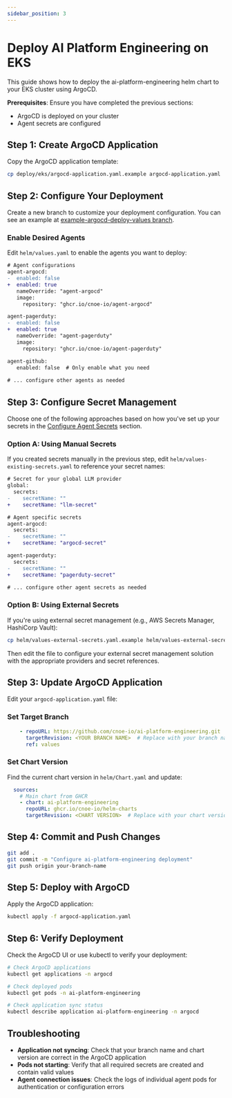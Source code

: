 ```yaml
---
sidebar_position: 3
---
```


# Deploy AI Platform Engineering on EKS

This guide shows how to deploy the ai-platform-engineering helm chart to your EKS cluster using ArgoCD. 

**Prerequisites**: Ensure you have completed the previous sections:
- ArgoCD is deployed on your cluster
- Agent secrets are configured

## Step 1: Create ArgoCD Application

Copy the ArgoCD application template:

```bash
cp deploy/eks/argocd-application.yaml.example argocd-application.yaml
```

## Step 2: Configure Your Deployment

Create a new branch to customize your deployment configuration. You can see an example at [example-argocd-deploy-values branch](https://github.com/cnoe-io/ai-platform-engineering/compare/main...example-argocd-deploy-values).

### Enable Desired Agents

Edit `helm/values.yaml` to enable the agents you want to deploy:

```diff
# Agent configurations
agent-argocd:
-  enabled: false
+  enabled: true
   nameOverride: "agent-argocd"
   image:
     repository: "ghcr.io/cnoe-io/agent-argocd"

agent-pagerduty:
-  enabled: false
+  enabled: true
   nameOverride: "agent-pagerduty"
   image:
     repository: "ghcr.io/cnoe-io/agent-pagerduty"

agent-github:
   enabled: false  # Only enable what you need
   
# ... configure other agents as needed
```

## Step 3: Configure Secret Management

Choose one of the following approaches based on how you've set up your secrets in the [Configure Agent Secrets](./configure-agent-secrets.md) section.

### Option A: Using Manual Secrets

If you created secrets manually in the previous step, edit `helm/values-existing-secrets.yaml` to reference your secret names:

```diff
# Secret for your global LLM provider
global:
  secrets:
-    secretName: ""
+    secretName: "llm-secret"

# Agent specific secrets
agent-argocd:
  secrets:
-    secretName: ""
+    secretName: "argocd-secret"

agent-pagerduty:
  secrets:
-    secretName: "" 
+    secretName: "pagerduty-secret"

# ... configure other agent secrets as needed
```

### Option B: Using External Secrets

If you're using external secret management (e.g., AWS Secrets Manager, HashiCorp Vault):

```bash
cp helm/values-external-secrets.yaml.example helm/values-external-secrets.yaml
```

Then edit the file to configure your external secret management solution with the appropriate providers and secret references.

## Step 3: Update ArgoCD Application

Edit your `argocd-application.yaml` file:

### Set Target Branch
```yaml
    - repoURL: https://github.com/cnoe-io/ai-platform-engineering.git
      targetRevision: <YOUR BRANCH NAME>  # Replace with your branch name
      ref: values
```

### Set Chart Version
Find the current chart version in `helm/Chart.yaml` and update:
```yaml
  sources:
    # Main chart from GHCR
    - chart: ai-platform-engineering
      repoURL: ghcr.io/cnoe-io/helm-charts
      targetRevision: <CHART VERSION>  # Replace with your chart version
```

## Step 4: Commit and Push Changes

```bash
git add .
git commit -m "Configure ai-platform-engineering deployment"
git push origin your-branch-name
```

## Step 5: Deploy with ArgoCD

Apply the ArgoCD application:

```bash
kubectl apply -f argocd-application.yaml
```

## Step 6: Verify Deployment

Check the ArgoCD UI or use kubectl to verify your deployment:

```bash
# Check ArgoCD applications
kubectl get applications -n argocd

# Check deployed pods
kubectl get pods -n ai-platform-engineering

# Check application sync status
kubectl describe application ai-platform-engineering -n argocd
```

## Troubleshooting

- **Application not syncing**: Check that your branch name and chart version are correct in the ArgoCD application
- **Pods not starting**: Verify that all required secrets are created and contain valid values
- **Agent connection issues**: Check the logs of individual agent pods for authentication or configuration errors